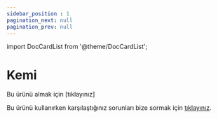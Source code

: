 ```yaml
---
sidebar_position : 1
pagination_next: null
pagination_prev: null
---
```


import DocCardList from '@theme/DocCardList';


# Kemi

Bu ürünü almak için [tıklayınız]


Bu ürünü kullanırken karşılaştığınız  sorunları  bize sormak için  [tıklayınız](https://forum.degzrobotics.com/).  
<DocCardList />
